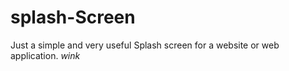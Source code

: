 # splash-Screen

Just a simple and very useful Splash screen for a website or web application. *wink* 
